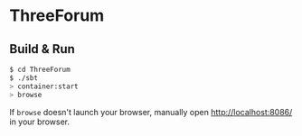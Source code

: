 # ThreeForum #

## Build & Run ##

```sh
$ cd ThreeForum
$ ./sbt
> container:start
> browse
```

If `browse` doesn't launch your browser, manually open [http://localhost:8086/](http://localhost:8086/) in your browser.
